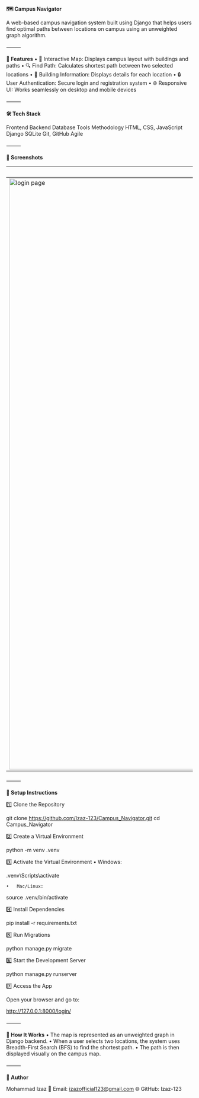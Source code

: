 
**🗺️ Campus Navigator**

A web-based campus navigation system built using Django that helps users find optimal paths between locations on campus using an unweighted graph algorithm.

⸻

**🚀 Features**
	•	📍 Interactive Map: Displays campus layout with buildings and paths
	•	🔍 Find Path: Calculates shortest path between two selected locations
	•	🏫 Building Information: Displays details for each location
	•	🔒 User Authentication: Secure login and registration system
	•	🌐 Responsive UI: Works seamlessly on desktop and mobile devices

⸻

**🛠 Tech Stack**

Frontend	Backend	Database	Tools	Methodology
HTML, CSS, JavaScript	Django	SQLite	Git, GitHub	Agile


⸻



**📸 Screenshots**

| Login     | Register | Home  and Map View |
|-----------|----------|--------------------|
|  <img width="2940" height="1596" alt="login page" src="https://github.com/user-attachments/assets/d875f326-1e96-4870-bffc-0c915936209f" /> | <img width="2940" height="1596" alt="registration page" src="https://github.com/user-attachments/assets/0a051db4-1963-45c0-a973-30f40f2cae02" /> | <img width="2940" height="1596" alt="homepage" src="https://github.com/user-attachments/assets/ac6c3085-8529-4cad-8281-e1c05bd0c3b9" /> | 

⸻

**🔧 Setup Instructions**

1️⃣ Clone the Repository

git clone https://github.com/Izaz-123/Campus_Navigator.git
cd Campus_Navigator

2️⃣ Create a Virtual Environment

python -m venv .venv

3️⃣ Activate the Virtual Environment
	•	Windows:

.venv\Scripts\activate

	•	Mac/Linux:

source .venv/bin/activate

4️⃣ Install Dependencies

pip install -r requirements.txt

5️⃣ Run Migrations

python manage.py migrate

6️⃣ Start the Development Server

python manage.py runserver

7️⃣ Access the App

Open your browser and go to:

http://127.0.0.1:8000/login/


⸻

**📍 How It Works**
	•	The map is represented as an unweighted graph in Django backend.
	•	When a user selects two locations, the system uses Breadth-First Search (BFS) to find the shortest path.
	•	The path is then displayed visually on the campus map.

⸻

**👤 Author**

Mohammad Izaz
📧 Email: izazofficial123@gmail.com
🌐 GitHub: Izaz-123
